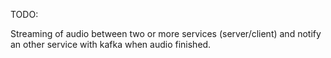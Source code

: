 TODO:

Streaming of audio between two or more services (server/client) and notify an other service with kafka when audio finished.
